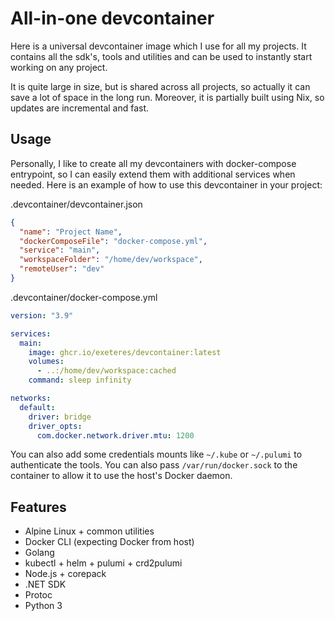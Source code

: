 # All-in-one devcontainer

Here is a universal devcontainer image which I use for all my projects.
It contains all the sdk's, tools and utilities and can be used to instantly start working on any project.

It is quite large in size, but is shared across all projects, so actually it can save a lot of space in the long run.
Moreover, it is partially built using Nix, so updates are incremental and fast.

## Usage

Personally, I like to create all my devcontainers with docker-compose entrypoint, so I can easily extend them with additional services when needed.
Here is an example of how to use this devcontainer in your project:

.devcontainer/devcontainer.json

```json
{
  "name": "Project Name",
  "dockerComposeFile": "docker-compose.yml",
  "service": "main",
  "workspaceFolder": "/home/dev/workspace",
  "remoteUser": "dev"
}
```

.devcontainer/docker-compose.yml

```yaml
version: "3.9"

services:
  main:
    image: ghcr.io/exeteres/devcontainer:latest
    volumes:
      - ..:/home/dev/workspace:cached
    command: sleep infinity

networks:
  default:
    driver: bridge
    driver_opts:
      com.docker.network.driver.mtu: 1200
```

You can also add some credentials mounts like `~/.kube` or `~/.pulumi` to authenticate the tools.
You can also pass `/var/run/docker.sock` to the container to allow it to use the host's Docker daemon.

## Features

- Alpine Linux + common utilities
- Docker CLI (expecting Docker from host)
- Golang
- kubectl + helm + pulumi + crd2pulumi
- Node.js + corepack
- .NET SDK
- Protoc
- Python 3
